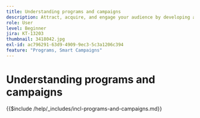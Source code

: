 ```yaml
---
title: Understanding programs and campaigns
description: Attract, acquire, and engage your audience by developing a content marketing strategy.
role: User
level: Beginner
jira: KT-13203
thumbnail: 3418042.jpg
exl-id: ac796291-63d9-4909-9ec3-5c3a1206c394
feature: "Programs, Smart Campaigns"
---
```

# Understanding programs and campaigns

{{$include /help/_includes/incl-programs-and-campaigns.md}}
